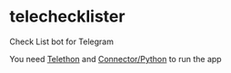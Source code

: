 # telechecklister
Check List bot for Telegram


You need <a href="https://github.com/LonamiWebs/Telethon">Telethon</a> and <a href="https://dev.mysql.com/downloads/connector/python/">Connector/Python</a> to run the app
